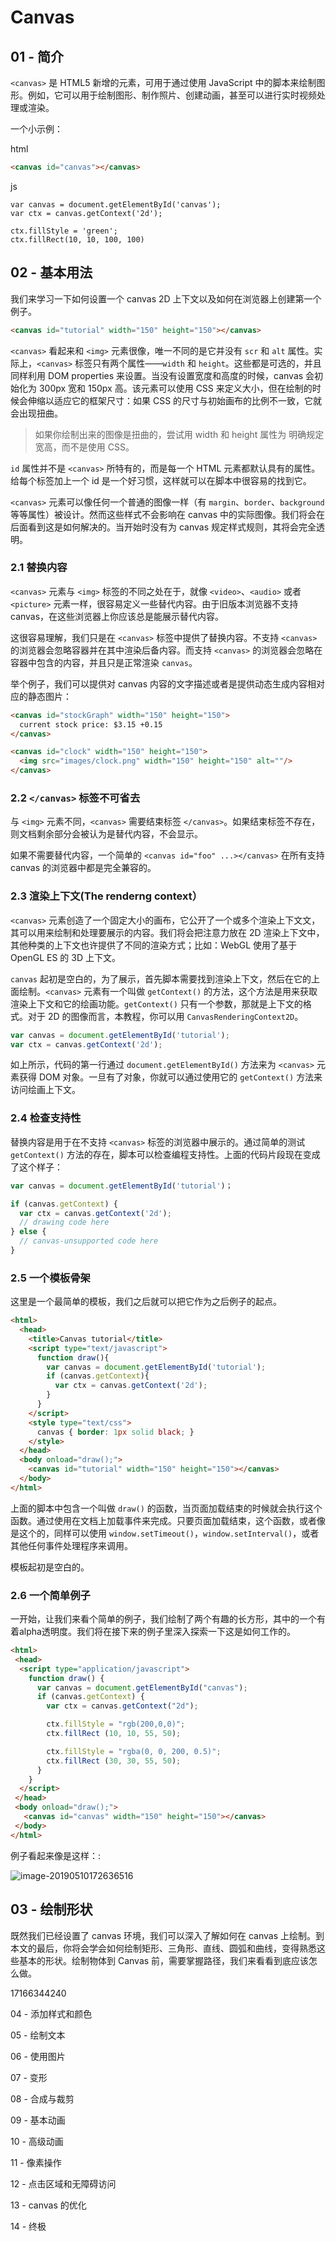 # Canvas

## 01 - 简介

`<canvas>` 是 HTML5 新增的元素，可用于通过使用 JavaScript 中的脚本来绘制图形。例如，它可以用于绘制图形、制作照片、创建动画，甚至可以进行实时视频处理或渲染。

一个小示例：

html

```html
<canvas id="canvas"></canvas>
```

js

```
var canvas = document.getElementById('canvas');
var ctx = canvas.getContext('2d');

ctx.fillStyle = 'green';
ctx.fillRect(10, 10, 100, 100)
```

## 02 - 基本用法

我们来学习一下如何设置一个 canvas 2D 上下文以及如何在浏览器上创建第一个例子。

```html
<canvas id="tutorial" width="150" height="150"></canvas>
```

`<canvas>` 看起来和 `<img>` 元素很像，唯一不同的是它并没有 `scr` 和 `alt` 属性。实际上，`<canvas>` 标签只有两个属性——`width` 和 `height`。这些都是可选的，并且同样利用 DOM properties 来设置。当没有设置宽度和高度的时候，canvas 会初始化为 300px 宽和 150px 高。该元素可以使用 CSS 来定义大小，但在绘制的时候会伸缩以适应它的框架尺寸：如果 CSS 的尺寸与初始画布的比例不一致，它就会出现扭曲。

> 如果你绘制出来的图像是扭曲的，尝试用 width 和 height 属性为 <canvas> 明确规定宽高，而不是使用 CSS。

`id` 属性并不是 `<canvas>` 所特有的，而是每一个 HTML 元素都默认具有的属性。给每个标签加上一个 id 是一个好习惯，这样就可以在脚本中很容易的找到它。

`<canvas>` 元素可以像任何一个普通的图像一样（有 `margin`、`border`、`background` 等等属性）被设计。然而这些样式不会影响在 canvas 中的实际图像。我们将会在后面看到这是如何解决的。当开始时没有为 canvas 规定样式规则，其将会完全透明。

### 2.1 替换内容

`<canvas>` 元素与 `<img>` 标签的不同之处在于，就像 `<video>`、`<audio>` 或者 `<picture>` 元素一样，很容易定义一些替代内容。由于旧版本浏览器不支持 canvas，在这些浏览器上你应该总是能展示替代内容。

这很容易理解，我们只是在 `<canvas>` 标签中提供了替换内容。不支持     `<canvas>` 的浏览器会忽略容器并在其中渲染后备内容。而支持 `<canvas>` 的浏览器会忽略在容器中包含的内容，并且只是正常渲染 `canvas`。

举个例子，我们可以提供对 canvas 内容的文字描述或者是提供动态生成内容相对应的静态图片：

```html
<canvas id="stockGraph" width="150" height="150">
  current stock price: $3.15 +0.15
</canvas>

<canvas id="clock" width="150" height="150">
  <img src="images/clock.png" width="150" height="150" alt=""/>
</canvas>
```

### 2.2 `</canvas>` 标签不可省去

与 `<img>` 元素不同，`<canvas>` 需要结束标签 `</canvas>`。如果结束标签不存在，则文档剩余部分会被认为是替代内容，不会显示。

如果不需要替代内容，一个简单的 `<canvas id="foo" ...></canvas>` 在所有支持 canvas 的浏览器中都是完全兼容的。

### 2.3 渲染上下文(The renderng context） 

`<canvas>` 元素创造了一个固定大小的画布，它公开了一个或多个渲染上下文文，其可以用来绘制和处理要展示的内容。我们将会把注意力放在 2D 渲染上下文中，其他种类的上下文也许提供了不同的渲染方式；比如：WebGL 使用了基于 OpenGL ES 的 3D 上下文。

`canvas` 起初是空白的，为了展示，首先脚本需要找到渲染上下文，然后在它的上面绘制。`<canvas>` 元素有一个叫做 `getContext()` 的方法，这个方法是用来获取渲染上下文和它的绘画功能。`getContext()` 只有一个参数，那就是上下文的格式。对于 2D 的图像而言，本教程，你可以用 `CanvasRenderingContext2D`。

```js
var canvas = document.getElementById('tutorial');
var ctx = canvas.getContext('2d');
```

如上所示，代码的第一行通过 `document.getElementById()` 方法来为 `<canvas>` 元素获得 DOM 对象。一旦有了对象，你就可以通过使用它的 `getContext()` 方法来访问绘画上下文。

### 2.4 检查支持性

替换内容是用于在不支持 `<canvas>` 标签的浏览器中展示的。通过简单的测试 `getContext()` 方法的存在，脚本可以检查编程支持性。上面的代码片段现在变成了这个样子：

```js
var canvas = document.getElementById('tutorial')；

if (canvas.getContext) {
  var ctx = canvas.getContext('2d');
  // drawing code here
} else {
  // canvas-unsupported code here
}
```

### 2.5 一个模板骨架

这里是一个最简单的模板，我们之后就可以把它作为之后例子的起点。

```html
<html>
  <head>
    <title>Canvas tutorial</title>
    <script type="text/javascript">
      function draw(){
        var canvas = document.getElementById('tutorial');
        if (canvas.getContext){
          var ctx = canvas.getContext('2d');
        }
      }
    </script>
    <style type="text/css">
      canvas { border: 1px solid black; }
    </style>
  </head>
  <body onload="draw();">
    <canvas id="tutorial" width="150" height="150"></canvas>
  </body>
</html>
```

上面的脚本中包含一个叫做 `draw()` 的函数，当页面加载结束的时候就会执行这个函数。通过使用在文档上加载事件来完成。只要页面加载结束，这个函数，或者像是这个的，同样可以使用 `window.setTimeout()`，`window.setInterval()`，或者其他任何事件处理程序来调用。

模板起初是空白的。

### 2.6 一个简单例子

一开始，让我们来看个简单的例子，我们绘制了两个有趣的长方形，其中的一个有着alpha透明度。我们将在接下来的例子里深入探索一下这是如何工作的。

```html
<html>
 <head>
  <script type="application/javascript">
    function draw() {
      var canvas = document.getElementById("canvas");
      if (canvas.getContext) {
        var ctx = canvas.getContext("2d");

        ctx.fillStyle = "rgb(200,0,0)";
        ctx.fillRect (10, 10, 55, 50);

        ctx.fillStyle = "rgba(0, 0, 200, 0.5)";
        ctx.fillRect (30, 30, 55, 50);
      }
    }
  </script>
 </head>
 <body onload="draw();">
   <canvas id="canvas" width="150" height="150"></canvas>
 </body>
</html>
```

例子看起来像是这样：:

![image-20190510172636516](https://i.loli.net/2019/05/10/5cd543fd5323d.png)

## 03 - 绘制形状

既然我们已经设置了 canvas 环境，我们可以深入了解如何在 canvas 上绘制。到本文的最后，你将会学会如何绘制矩形、三角形、直线、圆弧和曲线，变得熟悉这些基本的形状。绘制物体到 Canvas 前，需要掌握路径，我们来看看到底应该怎么做。

17166344240

04 - 添加样式和颜色

05 - 绘制文本

06 - 使用图片

07 - 变形

08 - 合成与裁剪

09 - 基本动画

10 - 高级动画

11 - 像素操作

12 - 点击区域和无障碍访问

13 - canvas 的优化

14 - 终极